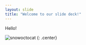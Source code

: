 ```yaml
---
layout: slide
title: "Welcome to our slide deck!"
---
```


Hello!

![snowoctocat](https://octodex.github.com/images/snowoctocat.png)
{: .center}
